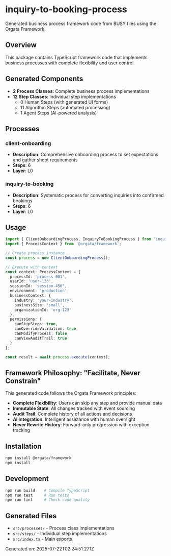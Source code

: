 # inquiry-to-booking-process

Generated business process framework code from BUSY files using the Orgata Framework.

## Overview

This package contains TypeScript framework code that implements business processes with complete flexibility and user control.

## Generated Components

- **2 Process Classes**: Complete business process implementations
- **12 Step Classes**: Individual step implementations
  - 0 Human Steps (with generated UI forms)
  - 11 Algorithm Steps (automated processing)
  - 1 Agent Steps (AI-powered analysis)

## Processes

### client-onboarding
- **Description**: Comprehensive onboarding process to set expectations and gather shoot requirements
- **Steps**: 6
- **Layer**: L0

### inquiry-to-booking
- **Description**: Systematic process for converting inquiries into confirmed bookings
- **Steps**: 6
- **Layer**: L0

## Usage

```typescript
import { ClientOnboardingProcess, InquiryToBookingProcess } from 'inquiry-to-booking-process';
import { ProcessContext } from '@orgata/framework';

// Create process instance
const process = new ClientOnboardingProcess();

// Execute with context
const context: ProcessContext = {
  processId: 'process-001',
  userId: 'user-123',
  sessionId: 'session-456',
  environment: 'production',
  businessContext: {
    industry: 'your-industry',
    businessSize: 'small',
    organizationId: 'org-123'
  },
  permissions: {
    canSkipSteps: true,
    canOverrideValidation: true,
    canModifyProcess: false,
    canViewAuditTrail: true
  }
};

const result = await process.execute(context);
```

## Framework Philosophy: "Facilitate, Never Constrain"

This generated code follows the Orgata Framework principles:

- **Complete Flexibility**: Users can skip any step and provide manual data
- **Immutable State**: All changes tracked with event sourcing
- **Audit Trail**: Complete history of all actions and decisions
- **AI Integration**: Intelligent assistance with human oversight
- **Never Rewrite History**: Forward-only progression with exception tracking

## Installation

```bash
npm install @orgata/framework
npm install
```

## Development

```bash
npm run build    # Compile TypeScript
npm run test     # Run tests
npm run lint     # Check code quality
```

## Generated Files

- `src/processes/` - Process class implementations
- `src/steps/` - Individual step implementations
- `src/index.ts` - Main exports

Generated on: 2025-07-22T02:24:51.271Z
